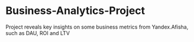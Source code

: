 # Business-Analytics-Project
Project reveals key insights on some business metrics from Yandex.Afisha, such as DAU, ROI and LTV
